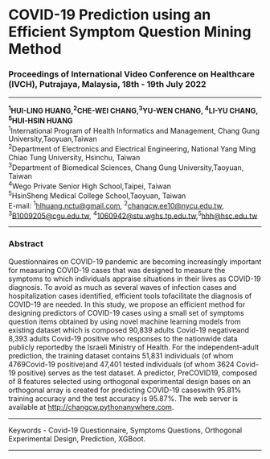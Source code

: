 # COVID-19 Prediction using an Efficient Symptom Question Mining Method
### Proceedings of International Video Conference on Healthcare (IVCH), Putrajaya, Malaysia, 18th - 19th July 2022
***
**<sup>1</sup>HUI-LING HUANG,<sup>2</sup>CHE-WEI CHANG,<sup>3</sup>YU-WEN CHANG, <sup>4</sup>LI-YU CHANG, <sup>5</sup>HUI-HSIN HUANG** <br/>
<sup>1</sup>International Program of Health Informatics and Management, Chang Gung University,Taoyuan,Taiwan <br/>
<sup>2</sup>Department of Electronics and Electrical Engineering, National Yang Ming Chiao Tung University, Hsinchu, Taiwan <br/>
<sup>3</sup>Department of Biomedical Sciences, Chang Gung University,Taoyuan, Taiwan <br/>
<sup>4</sup>Wego Private Senior High School,Taipei, Taiwan <br/>
<sup>5</sup>HsinSheng Medical College School,Taoyuan, Taiwan <br/>
E-mail: <sup>1</sup>hlhuang.nctu@gmail.com, <sup>2</sup>changcw.ee10@nycu.edu.tw, <sup>3</sup>B1009205@cgu.edu.tw, <sup>4</sup>1060942@stu.wghs.tp.edu.tw,<sup>5</sup>hhh@hsc.edu.tw
***
### Abstract 
Questionnaires on COVID-19 pandemic are becoming increasingly important for measuring COVID-19 cases that was designed to measure the symptoms to which individuals appraise situations in their lives as COVID-19 diagnosis. To avoid as much as several waves of infection cases and hospitalization cases identified, efficient tools tofacilitate the diagnosis of COVID-19 are needed. In this study, we propose an efficient method for designing predictors of COVID-19 cases using a small set of symptoms question items obtained by using novel machine learning models from existing dataset which is composed 90,839 adults Covid-19 negativeand 8,393 adults Covid-19 positive who responses to the nationwide data publicly reportedby the Israeli Ministry of Health. For the independent-adult prediction, the training dataset contains 51,831 individuals (of whom 4769Covid-19 positive)and  47,401 tested individuals (of whom 3624 Covid-19 positive) serves as the test dataset. A predictor, PreCOVID19, composed of 8 features selected using orthogonal experimental design bases on an orthogonal array is created for predicting COVID-19 caseswith 95.81% training accuracy and the test accuracy is 95.87%. The web server is available at http://changcw.pythonanywhere.com.
***
Keywords - Covid-19 Questionnaire, Symptoms Questions, Orthogonal Experimental Design, Prediction, XGBoot.
***
